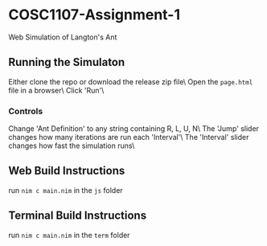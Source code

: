 # COSC1107-Assignment-1
Web Simulation of Langton's Ant

## Running the Simulaton
Either clone the repo or download the release zip file\\
Open the `page.html` file in a browser\\
Click 'Run'\\

### Controls
Change 'Ant Definition' to any string containing R, L, U, N\\
The 'Jump' slider changes how many iterations are run each 'Interval'\\
The 'Interval' slider changes how fast the simulation runs\\

## Web Build Instructions
run `nim c main.nim` in the `js` folder

## Terminal Build Instructions
run `nim c main.nim` in the `term` folder
